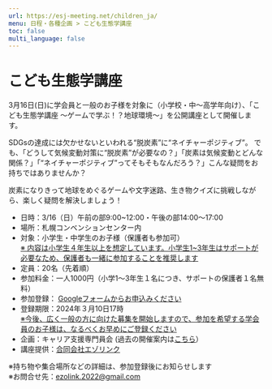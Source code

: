 ```yaml
---
url: https://esj-meeting.net/children_ja/
menu: 日程・各種企画 > こども生態学講座
toc: false
multi_language: false
---
```


# こども生態学講座

3月16日(日)に学会員と一般のお子様を対象に（小学校・中〜高学年向け）、「こども生態学講座 〜ゲームで学ぶ！？地球環境〜」を公開講座として開催します。

SDGsの達成には欠かせないといわれる“脱炭素”に“ネイチャーポジティブ”。
でも、「どうして気候変動対策に“脱炭素”が必要なの？」「炭素は気候変動とどんな関係？」「“ネイチャーポジティブ”ってそもそもなんだろう？」こんな疑問をお持ちではありませんか？

炭素になりきって地球をめぐるゲームや文字迷路、生き物クイズに挑戦しながら、楽しく疑問を解決しましょう！

- 日時：3/16（日）午前の部9:00~12:00・午後の部14:00〜17:00
- 場所：札幌コンベンションセンター内
- 対象：小学生・中学生のお子様（保護者も参加可）  
<u>※ 内容は小学生４年生以上を想定しています。小学生1~3年生はサポートが必要なため、保護者も一緒に参加することを推奨します</u>
- 定員：20名（先着順）
- 参加料金：一人1000円（小学1～3年生１名につき、サポートの保護者１名無料）
- 参加登録： <a href="https://forms.gle/oPPB91wtf7PdeaAG6" target="_blank">Googleフォームからお申込みください</a>
- 登録期限：2024年３月10日17時  
<u>※今後、広く一般の方に向けた募集を開始しますので、参加を希望する学会員のお子様は、なるべくお早めにご登録ください</u>
- 企画：キャリア支援専門員会 (過去の開催案内は<a href="https://www.esj.ne.jp/careersupport/hp/junior_course.html" target="_blank">こちら</a>）
- 講座提供：<a href="https://sites.google.com/view/ezolink/home" target="_blank">合同会社エゾリンク</a>

※持ち物や集合場所などの詳細は、参加登録後にお知らせします  
※お問合せ先：ezolink.2022@gmail.com

